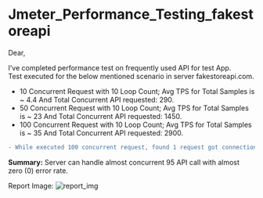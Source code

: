 # Jmeter_Performance_Testing_fakestoreapi
Dear, 

I’ve completed performance test on frequently used API for test App. <br/>
Test executed for the below mentioned scenario in server fakestoreapi.com. 

* 10 Concurrent Request with 10 Loop Count; Avg TPS for Total Samples is ~ 4.4 And Total Concurrent API requested: 290.
* 50 Concurrent Request with 10 Loop Count; Avg TPS for Total Samples is ~ 23 And Total Concurrent API requested: 1450.
* 100 Concurrent Request with 10 Loop Count; Avg TPS for Total Samples is ~ 35 And Total Concurrent API requested: 2900.
```diff
- While executed 100 concurrent request, found 1 request got connection timeout and error rate is 0.03%.
```
<b>Summary:</b> Server can handle almost concurrent 95 API call with almost zero (0) error rate.

Report Image:
![report_img](https://github.com/Rasujon3/Jmeter_Performance_Testing_fakestoreapi/assets/61946723/e637af14-d0f7-480d-bf2c-ebaaf8fab2a1)
